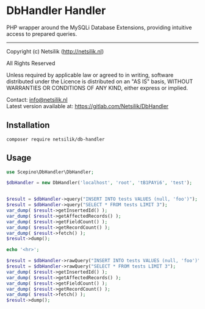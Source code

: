 DbHandler Handler
=================

PHP wrapper around the MySQLi Database Extensions, providing intuitive access to prepared queries.

---

Copyright (c) Netsilik (http://netsilik.nl)

All Rights Reserved

Unless required by applicable law or agreed to in writing, software
distributed under the Licence is distributed on an "AS IS" basis,
WITHOUT WARRANTIES OR CONDITIONS OF ANY KIND, either express or implied.

Contact: info@netsilik.nl  
Latest version available at: https://gitlab.com/Netsilik/DbHandler


Installation
------------

```
composer require netsilik/db-handler
```

Usage
-----

```php
use Scepino\DbHandler\DbHandler;

$dbHandler = new DbHandler('localhost', 'root', 'tB1PAYi6', 'test');


$result = $dbHandler->query("INSERT INTO tests VALUES (null, 'foo')");
$result = $dbHandler->query("SELECT * FROM tests LIMIT 3");
var_dump( $result->getInsertedId() );
var_dump( $result->getAffectedRecords() );
var_dump( $result->getFieldCount() );
var_dump( $result->getRecordCount() );
var_dump( $result->fetch() );
$result->dump();

echo '<hr>';

$result = $dbHandler->rawQuery("INSERT INTO tests VALUES (null, 'foo')");
$result = $dbHandler->rawQuery("SELECT * FROM tests LIMIT 3");
var_dump( $result->getInsertedId() );
var_dump( $result->getAffectedRecords() );
var_dump( $result->getFieldCount() );
var_dump( $result->getRecordCount() );
var_dump( $result->fetch() );
$result->dump();
```

